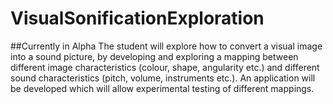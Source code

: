# VisualSonificationExploration
##Currently in Alpha
The student will explore how to convert a visual image into a sound picture, by developing and exploring a mapping between different image characteristics (colour, shape, angularity etc.) and different sound characteristics (pitch, volume, instruments etc.). An application will be developed which will allow experimental testing of different mappings.
